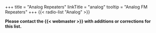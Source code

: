 +++
title = "Analog Repeaters"
linkTitle = "analog"
tooltip = "Analog FM Repeaters"
+++
{{< radio-list "Analog" >}} 

<span class="genericon genericon-warning"></span>
**Please contact the {{< webmaster >}} with additions or corrections for
this list.**
